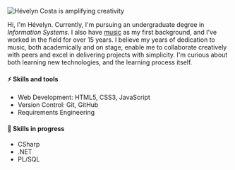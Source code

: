 ![Hévelyn Costa is amplifying creativity](https://i.imgur.com/QM4T4yy.png)

Hi, I'm Hévelyn. Currently, I'm pursuing an undergraduate degree in *Information Systems*. I also have [music](https://repositorio.ufmg.br/handle/1843/BUOS-APVNLH) as my first background, and I've worked in the field for over 15 years. I believe my years of dedication to music, both academically and on stage, enable me to collaborate creatively with peers and excel in delivering projects with simplicity. I'm curious about both learning new technologies, and the learning process itself.

#### ⚡ Skills and tools
- Web Development: HTML5, CSS3, JavaScript
- Version Control: Git, GitHub
- Requirements Engineering

#### 🌱 Skills in progress
- CSharp
- .NET
- PL/SQL

<!--
Emojis: 🔭 🌱 💬 ⚡ 🙋🏻‍♀️ 🧩 🔥 🐣 👋 🏆 📚 💡 🎨
-->
